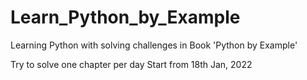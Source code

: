 # Learn_Python_by_Example
Learning Python with solving challenges in Book 'Python by Example'

Try to solve one chapter per day
Start from 18th Jan, 2022
